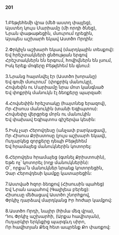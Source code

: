 **201**

\
1.Բեթլեհեմի վրա (մեծ աստղ փայլեց),\
Այստեղ կույս Մարիամը (մի որդի ծնեց),\
Նրան փաթաթեցին, մսուրում դրեցին,\
Այսպես աշխարհ եկավ Աստծո Որդին:\
\
2.Փրկիչն աշխարհ եկավ (մարդկային տեսքով):\
Եվ հրեշտակների ցնծության երգով\
Հրեշտակներն են երգում, հովիվներն են լսում,\
Իսկ երեք մոգերը Բեթլեհեմ են գնում:\
\
3.Նրանց հայտնվել էր (Աստծո խորանը)\
Եվ գոմի մսուրում՝ (փոքրիկ մանուկը),\
Հովսեփն ու Մարիամը նրա մոտ կանգնած\
Եվ փոքրիկ մանուկն էլ ձեռքերը պարզած:\
\
4.Հովսեփին հրեշտակը (հայտնեց երազով),\
Որ Հիսուս մանուկին (տանի Եգիպտոս):\
Հովսեփը վերցրեց մորն ու մանուկին\
Եվ փախավ Եգիպտոս գիշերվա կեսին:\
\
5.Իսկ չար Հերովդեսը (անչափ բարկացավ),\
Որ Հիսուս Քրիստոսը (լույս աշխարհ եկավ),\
Ուղարկեց զորքերը դեպի Բեթլեհեմ\
Եվ հրամայեց մանուկներին կոտորել:\
\
6.Հերովդես հրամայեց (գտնել Քրիստոսին),\
Եթե ոչ՝ կոտորել (ողջ մանուկներին):\
Օ՜, որքա՜ն մանուկներ նրանք կոտորեցին,\
Չար Հերովդեսի կամքը կատարեցին:\
\
7.Աստված հզոր ձեռքով (Հիսուսին պահեց)\
Եվ Նրան ապահով (Գալիլեա բերեց):\
Հիսուսը մեծացավ Աստծո շնորհքով,\
Փրկիչ դարձավ մարդկանց Իր հոժար կամքով:\
\
8.Աստծո Որդի, նայիր (հիմա մեզ վրա),\
Դու Փրկիչ աշխարհի, (Արքա հավիտյան),\
Ուղարկիր երկնքից պարգևդ սիրո,\
Որ հավիտյան Քեզ հետ ապրենք Քո փառքով:
